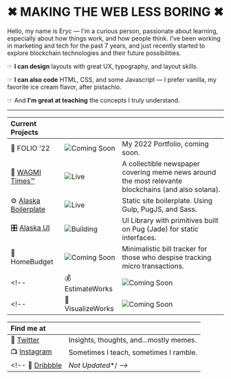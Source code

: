 # ✖︎ MAKING THE WEB LESS BORING ✖︎

Hello, my name is Eryc — I'm a curious person, passionate about learning, especially about how things work, and how people think. I've been working in marketing and tech for the past 7 years, and just recently started to explore blockchain technologies and their future possibilities.

☞ **I can design** layouts with great UX, typography, and layout skills. 

☞ **I can also code** HTML, CSS, and some Javascript — I prefer vanilla, my favorite ice cream flavor, after pistachio. 

☞ And **I'm great at teaching** the concepts I truly understand.

---

| Current Projects         |        |                           |
| :----------------------- | :----- | :------------------------ |
|📼 FOLIO ‘22 | ![Coming Soon](https://badgen.net/badge/icon/Coming%20Soon%20?icon=false&label&color=black) | My 2022 Portfolio, coming soon. |
|📰 [WAGMI Times™](http://mirror.xyz/wagmitimes.eth) | ![Live](https://badgen.net/badge/icon/Live%20?icon=false&label&color=blue) | A collectible newspaper covering meme news around the most relevante blockchains (and also solana).|
|⚙️ [Alaska Boilerplate](https://github.com/AlaskaLabs/alaska) | ![Live](https://badgen.net/badge/icon/Live%20?icon=false&label&color=blue) | Static site boilerplate. Using Gulp, PugJS, and Sass.|
|🎛 [Alaska UI](https://github.com/AlaskaLabs/alaska-ui) | ![Building](https://badgen.net/badge/icon/Building%20?icon=false&label&color=purple) | UI Library with primitives built on Pug (Jade) for static interfaces.|
|🏡 HomeBudget | ![Coming Soon](https://badgen.net/badge/icon/Coming%20Soon%20?icon=false&label&color=black) | Minimalistic bill tracker for those who despise tracking micro transactions.|
<!-- |💰 EstimateWorks | ![Coming Soon](https://badgen.net/badge/icon/Coming%20Soon%20?icon=false&label&color=black) | An Open-Source Quote Generator to rapidly calculate how much a job will take.| -->
<!-- |📂 VisualizeWorks | ![Coming Soon](https://badgen.net/badge/icon/Coming%20Soon%20?icon=false&label&color=black) | A way to easily visualize your projects.| -->

| Find me at |     |
|:----|:----|
💬 [Twitter](https://twitter.com/pixelsbyeryc) | Insights, thoughts, and...mostly memes.
📺 [Instagram](https://instagram.com/pixelsbyeryc) | Sometimes I teach, sometimes I ramble.
<!-- 💾 [Dribbble](https://dribbble.com/pixelsbyeryc) | _Not Updated_*/ -->
